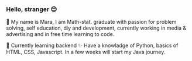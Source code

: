 ### Hello, stranger 😊

👋 My name is Mara, I am Math-stat. graduate with passion for problem solving, self education, diy and development, currently working in media & advertising and in free time learning to code.

🌱 Currently learning backend 
✨ Have a knowladge of Python, basics of HTML, CSS, Javascript. In a few weeks will start my Java journey. 


